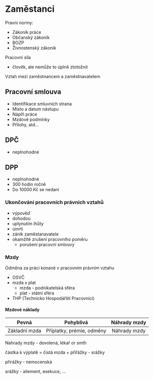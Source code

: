 # Zaměstanci

Pravní normy:
- Zákoník práce
- Občanský zákoník
- BOZP
- Živnostenský zákoník

Pracovní síla
- člověk, ale nemůže to úplně ztotožnit

Vztah mezi zaměstnancem a zaměstnavatelem 
## Pracovní smlouva
- Identifikace smluvních strana
- Místo a datum nástupu
- Náplň práce
- Mzdové podmínky
- Přílohy, atd...

## DPČ

- neplnohodné

## DPP

- neplnohodné
- 300 hodin ročně
- Do 10000 Kč se nedaní

### Ukončování pracovních právních vztahů

- výpověď
- dohodou
- uplynutím lhůty
- úmrtí
- zánik zaměstanavatele
- okamžité zrušení pracovního poměru
    - porušení pracovní smlouvy

### Mzdy

Odměna za práci konané v pracovním právním vztahu

- OSVČ
- mzda x plat
    - mzda - podnikatelská sféra
    - plat - státní sféra
- THP (Technicko Hospodářští Pracovníci)

#### Mzdové náklady

| Pevná | Pohyblivá | Náhrady mzdy |
|:-:|:-:|:-:|
| Základní mzda | Příplatky, prémie, odměny | Náhrady mzdy |

Nahrady mzdy - dovolená, lékař or smth

částka k výplatě = čistá mzda + přiřážky - srážky

přirážky - nemocenská

srážky - aliement, exekuce, ...